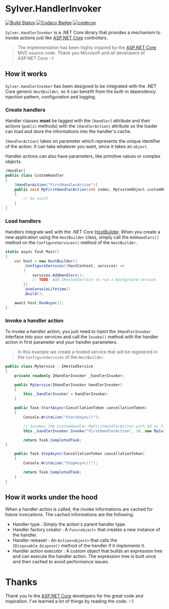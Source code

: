 # Sylver.HandlerInvoker

[![Build Status](https://travis-ci.org/Eastrall/Sylver.HandlerInvoker.svg?branch=master)](https://travis-ci.org/Eastrall/Sylver.HandlerInvoker)
[![Codacy Badge](https://api.codacy.com/project/badge/Grade/21222a65218c402c839a4ff29cf97aff)](https://www.codacy.com/app/Eastrall/Sylver.HandlerInvoker?utm_source=github.com&amp;utm_medium=referral&amp;utm_content=Eastrall/Sylver.HandlerInvoker&amp;utm_campaign=Badge_Grade)
[![codecov](https://codecov.io/gh/Eastrall/Sylver.HandlerInvoker/branch/master/graph/badge.svg)](https://codecov.io/gh/Eastrall/Sylver.HandlerInvoker)


`Sylver.HandlerInvoker` is a .NET Core library that provides a mechanism to invoke actions just like [ASP.NET Core][aspnet-core-github] controllers.

> The implementation has been highly inspired by the [ASP.NET Core][aspnet-core-github] MVC source code. Thank you Microsoft and all developers of ASP.NET Core :-)

## How it works

`Sylver.HandlerInvoker` has been designed to be integrated with the .NET Core generic `HostBuilder`, so it can benefit from the built-in dependency injection pattern, configuration and logging.

### Create handlers

Handler classes **must** be tagged with the `[Handler]` attribute and their actions (`public` methods) with the `[HandlerAction]` attribute so the loader can load and store the informations into the handler's cache.

`[HandlerAction]` takes on parameter which represents the unique identifier of the action. It can take whatever you want, since it takes an `object`.

Handler actions can also have parameters, like primitive values or complex objects.

```cs
[Handler]
public class CustomHandler
{
    [HandlerAction("FirstHandlerAction")]
    public void MyFirstHandlerAction(int index, MyCustomObject customObject)
    {
        // Do stuff
    }
}
```

### Load handlers

Handlers integrate well with the .NET Core [HostBuilder](https://docs.microsoft.com/en-US/aspnet/core/fundamentals/host/generic-host?view=aspnetcore-2.2). When you create a new application using the `HostBuilder` class, simply call the `AddHandlers()` method on the `ConfigureServices()` method of the `HostBuilder`.

```cs
static async Task Main()
{
    var host = new HostBuilder()
        .ConfigureServices((hostContext, services) =>
        {
            services.AddHandlers();
            // TODO: Add IHostedService to run a background service
        })
        .UseConsoleLifetime()
        .Build();

    await host.RunAsync();
}
```

### Invoke a handler action

To invoke a handler action, you just need to inject the `IHandlerInvoker` interface into your services and call the `Invoke()` method with the handler action in first parameter and your handler parameters.

> In this example we create a hosted service that will be registered in the `ConfigureServices` of the `HostBuilder`.

```cs
public class MyService : IHostedService
{
    private readonly IHandlerInvoker _handlerInvoker;

    public MyService(IHandlerInvoker handlerInvoker)
    {
        this._handlerInvoker = handlerInvoker;
    }

    public Task StartAsync(CancellationToken cancellationToken)
    {
        Console.WriteLine("StartAsync()");

        // Invokes the CustomHandler.MyFirstHandlerAction with 10 as first parameter and a new custom object as second parameter.
        this._handlerInvoker.Invoke("FirstHandlerAction", 10, new MyCustomObject(42));

        return Task.CompletedTask;
}

    public Task StopAsync(CancellationToken cancellationToken)
    {
        Console.WriteLine("StopAsync()");

        return Task.CompletedTask;
    }
}
```

## How it works under the hood

When a handler action is called, the invoke informations are cached for future invocations.
The cached informations are the following:
- Handler type : Simply the action's parent handler type.
- Handler factory creator : A `Func<object>` that creates a new instance of the handler.
- Handler releaser : An `Action<object>` that calls the `IDisposable.Dispose()` method of the handler if it implements it.
- Handler action executor : A custom object that builds an expression tree and can execute the handler action. The expression tree is built once and then cached to avoid performance issues.

# Thanks

Thank you to the [ASP.NET Core][aspnet-core-github] developers for the great code and inspiration. I've learned a lot of things by reading the code. :-)

[aspnet-core-github]: https://github.com/aspnet/AspNetCore
